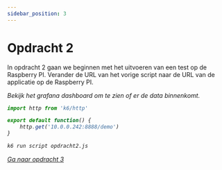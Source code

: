 ```yaml
---
sidebar_position: 3
---
```


# Opdracht 2
In opdracht 2 gaan we beginnen met het uitvoeren van een test op de Raspberry PI. Verander de URL van het vorige script naar de URL van de applicatie op de Raspberry PI.

<i>Bekijk het grafana dashboard om te zien of er de data binnenkomt.<i>

```javascript
import http from 'k6/http'

export default function() {
    http.get('10.0.0.242:8888/demo')
}
```

```bash
k6 run script opdracht2.js
```

[Ga naar opdracht 3](https://danielvanbavel.github.io/k6-workshop-api-docs/step3)